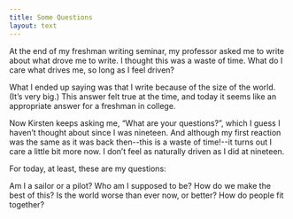 ```yaml
---
title: Some Questions
layout: text
---
```


At the end of my freshman writing seminar, my professor asked me to write about what drove me to write. I thought this was a waste of time. What do I care what drives me, so long as I feel driven?

What I ended up saying was that I write because of the size of the world. (It’s very big.) This answer felt true at the time, and today it seems like an appropriate answer for a freshman in college.

Now Kirsten keeps asking me, “What are your questions?”, which I guess I haven’t thought about since I was nineteen. And although my first reaction was the same as it was back then--this is a waste of time!--it turns out I care a little bit more now. I don’t feel as naturally driven as I did at nineteen. 

For today, at least, these are my questions:

Am I a sailor or a pilot? Who am I supposed to be? How do we make the best of this? Is the world worse than ever now, or better? How do people fit together?
